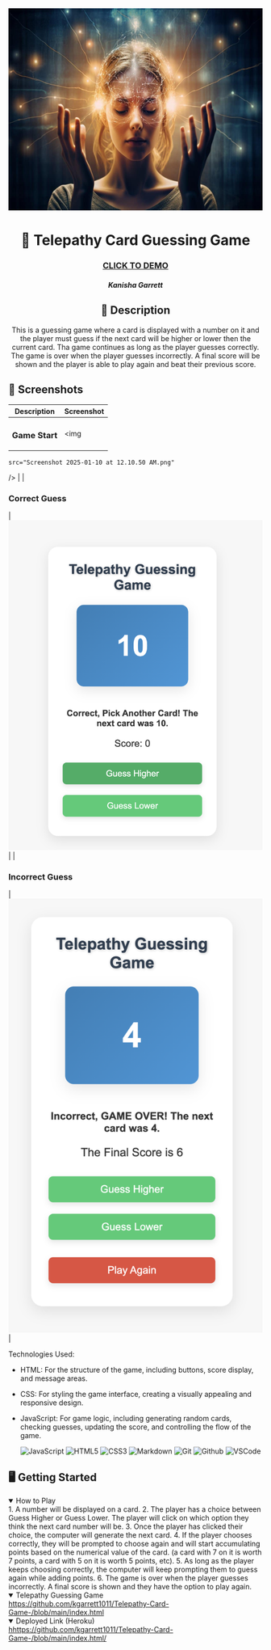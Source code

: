 <div id="header" align="center">

  <img src="./rtms-telepathy-neurosicnce.jpg" width="800" height="400">

</div>

   <div id="description" align="center">

  # :crystal_ball: Telepathy Card Guessing Game

  ### [CLICK TO DEMO](http://127.0.0.1:5500/index.html)

  ##### Kanisha Garrett 


  ## :memo: Description
  This is a guessing game where a card is displayed with a number on it and the player must  guess if the next card will be higher or lower then the current card. Tha game continues as long as the player guesses correctly. The game is over when the player guesses incorrectly.  A final score will be shown and the player is able to play again and beat their previous score. 
</div>

   ## :camera_flash: Screenshots 

  |   Description | Screenshot | 
  |:-------------:| -----------|
  | <h3>Game Start</h3> | <img
    src="Screenshot 2025-01-10 at 12.10.50 AM.png"
  /> |
  | <h3>Correct Guess</h3> | <img
    src="Screenshot 2025-01-10 at 12.12.36 AM.png"
  /> |
  | <h3>Incorrect Guess</h3> | <img
    src="Screenshot 2025-01-10 at 12.13.44 AM.png"
  /> |

Technologies Used:

* HTML: For the structure of the game, including buttons, score display, and message areas.
* CSS: For styling the game interface, creating a visually appealing and responsive design.
* JavaScript: For game logic, including generating random cards, checking guesses, updating the score, and controlling the flow of the game.

 
  ![JavaScript](https://img.shields.io/badge/-JavaScript-05122A?style=flat&logo=javascript)
  ![HTML5](https://img.shields.io/badge/-HTML5-05122A?style=flat&logo=html5)
  ![CSS3](https://img.shields.io/badge/-CSS-05122A?style=flat&logo=css3)
  ![Markdown](https://img.shields.io/badge/-Markdown-05122A?style=flat&logo=markdown)
  ![Git](https://img.shields.io/badge/-Git-05122A?style=flat&logo=git)
  ![Github](https://img.shields.io/badge/-GitHub-05122A?style=flat&logo=github)
  ![VSCode](https://img.shields.io/badge/-VS_Code-05122A?style=flat&logo=visualstudio)
 
 ## :desktop_computer: Getting Started

<details open>
  <summary> How to Play </summary>
    1. A number will be displayed on a card.
    2. The player has a choice between Guess Higher or Guess Lower.  The player will click on which option they think the next card number will be.
    3. Once the player has clicked their choice, the computer will generate the next card.
    4. If the player chooses correctly, they will be prompted to choose again and will start accumulating points based on the numerical value of the card.  (a card with 7 on it is worth 7 points, a card with 5 on it is worth 5 points, etc).
    5. As long as the player keeps choosing correctly, the computer will keep prompting them to guess again while adding points.
    6. The game is over when the player guesses incorrectly.  A final score is shown and they have the option to play again.
</details>

<details open>
  <summary> Telepathy Guessing Game </summary>
  <a href="https://trello.com/b/x4ViComX/meet-your-classmates-project-4"
    > https://github.com/kgarrett1011/Telepathy-Card-Game-/blob/main/index.html </a
  >
</details>

<details open>
  <summary> Deployed Link (Heroku) </summary>
  <a href="https://github.com/kgarrett1011/Telepathy-Card-Game-/blob/main/index.html/"
    > hhttps://github.com/kgarrett1011/Telepathy-Card-Game-/blob/main/index.html/ </a
  >
</details>